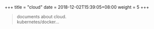 +++
title = "cloud"
date =  2018-12-02T15:39:05+08:00
weight = 5
+++

> documents about cloud.    
kubernetes/docker...